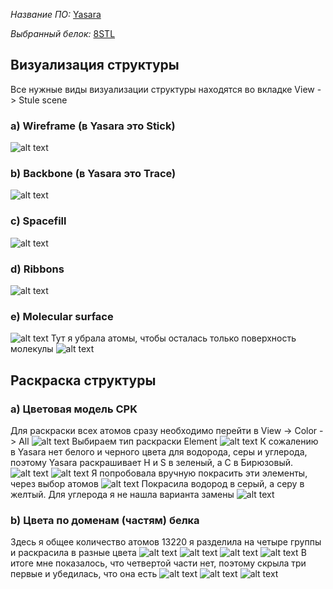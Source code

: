 *Название ПО:* [Yasara](https://www.yasara.org/viewdl.htm)

*Выбранный белок:* [8STL](https://www.rcsb.org/structure/8STL)

## Визуализация структуры
Все нужные виды визуализации структуры находятся во вкладке View -> Stule scene
### a) Wireframe (в Yasara это Stick)
![alt text](image-1.png)
### b) Backbone (в Yasara это Trace)
![alt text](image-2.png)
### c) Spacefill
![alt text](image-3.png)
### d) Ribbons
![alt text](image-4.png)
### e) Molecular surface
![alt text](image-5.png)
Тут я убрала атомы, чтобы осталась только поверхность молекулы
![alt text](image-6.png)
## Раскраска структуры
### a) Цветовая модель CPK
Для раскраски всех атомов сразу необходимо перейти в View -> Сolor -> All
![alt text](image-14.png)
Выбираем тип раскраски Element
![alt text](image-15.png)
К сожалению в Yasara нет белого и черного цвета для водорода, серы и углерода, поэтому Yasara раскрашивает H и S в зеленый, а С в Бирюзовый. 
![alt text](image-16.png)
![alt text](image-17.png)
Я попробовала вручную покрасить эти элементы, через выбор атомов
![alt text](image-18.png)
Покрасила водород в серый, а серу в желтый. Для углерода я не нашла варианта замены
![alt text](image-20.png)
### b) Цвета по доменам (частям) белка
Здесь я общее количество атомов 13220 я разделила на четыре группы и раскрасила в разные цвета
![alt text](image-7.png)
![alt text](image-8.png)
![alt text](image-9.png)
![alt text](image-10.png)
В итоге мне показалось, что четвертой части нет, поэтому скрыла три первые и убедилась, что она есть
![alt text](image-11.png)
![alt text](image-12.png)
![alt text](image-13.png)